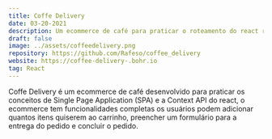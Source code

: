```yaml
---
title: Coffe Delivery
date: 03-20-2021
description: Um ecommerce de café para praticar o roteamento do react router dom
draft: false
image: ../assets/coffeedelivery.png
repository: https://github.com/Rafeso/coffee_delivery
website: https://coffee-delivery-.bohr.io
tag: React
---
```


Coffe Delivery é um ecommerce de café desenvolvido para praticar os conceitos de Single Page Application (SPA) e a Context API do react, o ecommerce tem funcionalidades completas os usuários podem adicionar quantos itens quiserem ao carrinho, preencher um formulário para a entrega do pedido e concluir o pedido.
